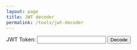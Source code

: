 ```yaml
---
layout: page
title: JWT decoder
permalink: /tools/jwt-decoder
---
```


<link rel="stylesheet" type="text/css" href="{{ site.baseurl }}/assets/css/jwt-decoder.css" />
<div class='decoder'>
  <label for='token'>JWT Token: </label>
  <input type='text' id='token' />
  <button id='decode'>Decode</button>
  <div id='token-header'></div>
  <div id='token-payload'></div>
  <div id='error-message'></div>
</div>

<script src='{{ site.baseurl }}/assets/script/jwt-decoder.js'></script>